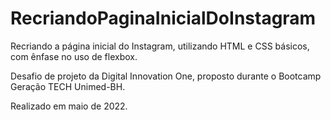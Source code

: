 # RecriandoPaginaInicialDoInstagram
 Recriando a página inicial do Instagram, utilizando HTML e CSS básicos, com ênfase no uso de flexbox.

 Desafio de projeto da Digital Innovation One, proposto durante o Bootcamp Geração TECH Unimed-BH.
 
 Realizado em maio de 2022.
